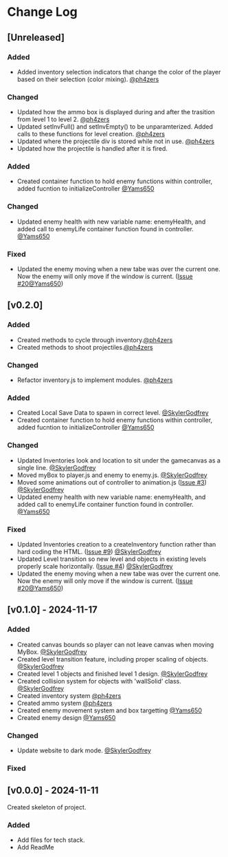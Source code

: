 
# Change Log

## [Unreleased]

### Added
- Added inventory selection indicators that change the color of the player based on their selection (color mixing). [@ph4zers](https://github.com/ph4zers)

### Changed
- Updated how the ammo box is displayed during and after the trasition from level 1 to level 2. [@ph4zers](https://github.com/ph4zers)
- Updated setInvFull() and setInvEmpty() to be unparamterized. Added calls to these functions for level creation. [@ph4zers](https://github.com/ph4zers)
- Updated where the projectile div is stored while not in use. [@ph4zers](https://github.com/ph4zers)
- Updated how the projectile is handled after it is fired. 


### Added
- Created container function to hold enemy functions within controller, added fucntion to initializeController [@Yams650](https://github.com/Yams650)

### Changed
- Updated enemy health with new variable name: enemyHealth, and added call to enemyLife container function found in controller. [@Yams650](https://github.com/Yams650)
 
### Fixed
- Updated the enemy moving when a new tabe was over the current one. Now the enemy will only move if the window is current. ([Issue #20](https://github.com/it-sd-capstone/huebrush/issues/20)[@Yams650](https://github.com/Yams650))
 
## [v0.2.0]

### Added
- Created methods to cycle through inventory.[@ph4zers](https://github.com/ph4zers)
- Created methods to shoot projectiles.[@ph4zers](https://github.com/ph4zers)

### Changed
- Refactor inventory.js to implement modules. [@ph4zers](https://github.com/ph4zers)

### Added
- Created Local Save Data to spawn in correct level. [@SkylerGodfrey](https://github.com/sGodfreyCVTC)
- Created container function to hold enemy functions within controller, added fucntion to initializeController [@Yams650](https://github.com/Yams650)

### Changed
- Updated Inventories look and location to sit under the gamecanvas as a single line. [@SkylerGodfrey](https://github.com/sGodfreyCVTC)
- Moved myBox to player.js and enemy to enemy.js. [@SkylerGodfrey](https://github.com/sGodfreyCVTC)
- Moved some animations out of controller to animation.js ([Issue #3](https://github.com/it-sd-capstone/huebrush/issues/3)) [@SkylerGodfrey](https://github.com/sGodfreyCVTC)
- Updated enemy health with new variable name: enemyHealth, and added call to enemyLife container function found in controller. [@Yams650](https://github.com/Yams650)
 
### Fixed
- Updated Inventories creation to a createInventory function rather than hard coding the HTML. ([Issue #9](https://github.com/it-sd-capstone/huebrush/issues/9)) [@SkylerGodfrey](https://github.com/sGodfreyCVTC)
- Updated Level transition so new level and objects in existing levels properly scale horizontally. ([Issue #4](https://github.com/it-sd-capstone/huebrush/issues/4)) [@SkylerGodfrey](https://github.com/sGodfreyCVTC)
- Updated the enemy moving when a new tabe was over the current one. Now the enemy will only move if the window is current. ([Issue #20](https://github.com/it-sd-capstone/huebrush/issues/20)[@Yams650](https://github.com/Yams650))

## [v0.1.0] - 2024-11-17
 
### Added
- Created canvas bounds so player can not leave canvas when moving MyBox. [@SkylerGodfrey](https://github.com/sGodfreyCVTC)
- Created level transition feature, including proper scaling of objects. [@SkylerGodfrey](https://github.com/sGodfreyCVTC)
- Created level 1 objects and finished level 1 design. [@SkylerGodfrey](https://github.com/sGodfreyCVTC)
- Created collision system for objects with 'wallSolid' class. [@SkylerGodfrey](https://github.com/sGodfreyCVTC)
- Created inventory system [@ph4zers](https://github.com/ph4zers)
- Created ammo system [@ph4zers](https://github.com/ph4zers)
- Created enemy movement system and box targetting [@Yams650](https://github.com/Yams650)
- Created enemy design [@Yams650](https://github.com/Yams650)

### Changed
- Update website to dark mode. [@SkylerGodfrey](https://github.com/sGodfreyCVTC)
 
### Fixed
 
## [v0.0.0] - 2024-11-11
  
Created skeleton of project. 
 
### Added
  - Add files for tech stack.
  - Add ReadMe


 
